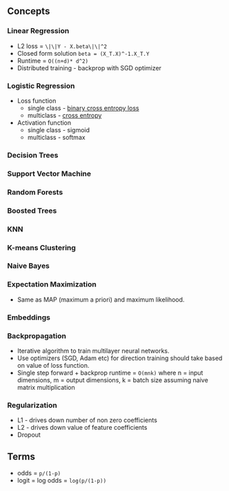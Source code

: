 ## Concepts

### Linear Regression
* L2 loss = `\|\|Y - X.beta\|\|^2`
* Closed form solution `beta = (X_T.X)^-1.X_T.Y`
* Runtime = `O((n+d)* d^2)`
* Distributed training - backprop with SGD optimizer

### Logistic Regression
* Loss function
  * single class - [binary cross entropy loss](#https://en.wikipedia.org/wiki/Cross_entropy#Cross-entropy_loss_function_and_logistic_regression)
  * multiclass - [cross entropy](#https://www.cs.princeton.edu/courses/archive/spring16/cos495/slides/ML_basics_lecture7_multiclass.pdf) 
* Activation function
  * single class - sigmoid
  * multiclass - softmax

### Decision Trees

### Support Vector Machine

### Random Forests

### Boosted Trees

### KNN

### K-means Clustering

### Naive Bayes

### Expectation Maximization
* Same as MAP (maximum a priori) and maximum likelihood.

### Embeddings


### Backpropagation
* Iterative algorithm to train multilayer neural networks.
* Use optimizers (SGD, Adam etc) for direction training should take based on value of loss function.
* Single step forward + backprop runtime = `O(mnk)` where n = input dimensions, m = output dimensions, k = batch size assuming naive matrix multiplication

### Regularization
* L1 - drives down number of non zero coefficients
* L2 - drives down value of feature coefficients
* Dropout

## Terms
* odds = `p/(1-p)`
* logit = log odds = `log(p/(1-p))`
